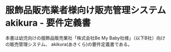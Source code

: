 # 服飾品販売業者様向け販売管理システム akikura - 要件定義書
本書は幼児向けの服飾品販売業社「株式会社Be My Baby社様」（以下B社）向けの販売管理システム、
akikura(あきくら)の要件定義書である。

